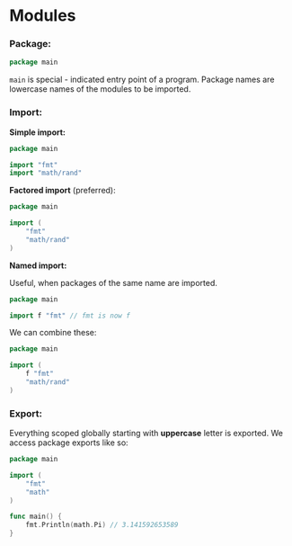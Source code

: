 # Modules

### Package:

```go
package main
```

`main` is special - indicated entry point of a program. Package names are lowercase names of the modules to be imported.

### Import:

**Simple import:**

```go
package main

import "fmt"
import "math/rand"
```

**Factored import** (preferred):

```go
package main

import (
	"fmt"
	"math/rand"
)
```

**Named import:**

Useful, when packages of the same name are imported.

```go
package main

import f "fmt" // fmt is now f
```

We can combine these:

```go
package main

import (
	f "fmt"
	"math/rand"
)
```

### Export:

Everything scoped globally starting with **uppercase** letter is exported. We access package exports like so:

```go
package main

import (
	"fmt"
	"math"
)

func main() {
	fmt.Println(math.Pi) // 3.141592653589
}
```
